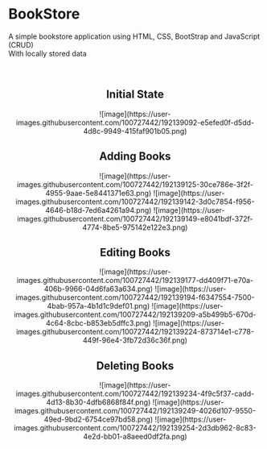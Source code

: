 # BookStore
A simple bookstore application using HTML, CSS, BootStrap and JavaScript (CRUD)
<br>With locally stored data
<div style="text-align:center">
<br><h2>Initial State</h2>
![image](https://user-images.githubusercontent.com/100727442/192139092-e5efed0f-d5dd-4d8c-9949-415faf901b05.png)
<br><h2>Adding Books</h2>
![image](https://user-images.githubusercontent.com/100727442/192139125-30ce786e-3f2f-4955-9aae-5e8441371e63.png)
![image](https://user-images.githubusercontent.com/100727442/192139142-3d0c7854-f956-4646-b18d-7ed6a4261a94.png)
![image](https://user-images.githubusercontent.com/100727442/192139149-e8041bdf-372f-4774-8be5-975142e122e3.png)
<br><h2>Editing Books</h2>
![image](https://user-images.githubusercontent.com/100727442/192139177-dd409f71-e70a-406b-9966-04d6fa63a634.png)
![image](https://user-images.githubusercontent.com/100727442/192139194-f6347554-7500-4bab-957a-4b1d1c9def01.png)
![image](https://user-images.githubusercontent.com/100727442/192139209-a5b499b5-670d-4c64-8cbc-b853eb5dffc3.png)
![image](https://user-images.githubusercontent.com/100727442/192139224-873714e1-c778-449f-96e4-3fb72d36c36f.png)
<br><h2>Deleting Books</h2>
![image](https://user-images.githubusercontent.com/100727442/192139234-4f9c5f37-cadd-4d13-8b30-4dfb6868f84f.png)
![image](https://user-images.githubusercontent.com/100727442/192139249-4026d107-9550-49ed-9bd2-6754ce97bd58.png)
![image](https://user-images.githubusercontent.com/100727442/192139254-2d3db962-8c83-4e2d-bb01-a8aeed0df2fa.png)

</div>
